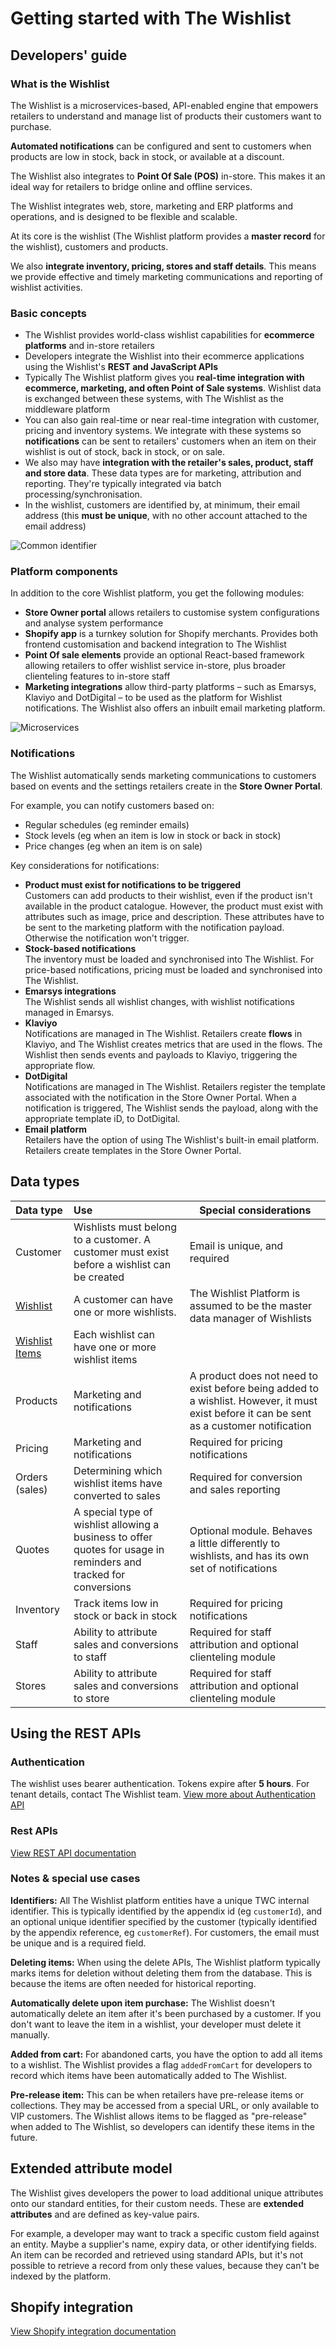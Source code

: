 # Getting started with The Wishlist #
## Developers' guide ##

### What is the Wishlist ###

The Wishlist is a microservices-based, API-enabled engine that empowers retailers to understand and manage list of products their customers want to purchase.

**Automated notifications** can be configured and sent to customers when products are low in stock, back in stock, or available at a discount.

The Wishlist also integrates to **Point Of Sale (POS)** in-store. This makes it an ideal way for retailers to bridge online and offline services.

The Wishlist integrates web, store, marketing and ERP platforms and operations, and is designed to be flexible and scalable.

At its core is the wishlist (The Wishlist platform provides a **master record** for the wishlist), customers and products. 

We also **integrate inventory, pricing, stores and staff details**. This means we provide effective and timely marketing communications and reporting of wishlist activities.

### Basic concepts ###

- The Wishlist provides world-class wishlist capabilities for **ecommerce platforms** and in-store retailers
- Developers integrate the Wishlist into their ecommerce applications using the Wishlist's **REST and JavaScript APIs** 
- Typically The Wishlist platform gives you **real-time integration with ecommerce, marketing, and often Point of Sale systems**. Wishlist data is exchanged between these systems, with The Wishlist as the middleware platform
- You can also gain real-time or near real-time integration with customer, pricing and inventory systems. We integrate with these systems so **notifications** can be sent to retailers' customers when an item on their wishlist is out of stock, back in stock, or on sale.
- We also may have **integration with the retailer's sales, product, staff and store data**. These data types are for marketing, attribution and reporting. They're typically integrated via batch processing/synchronisation.
- In the wishlist, customers are identified by, at minimum, their email address (this **must be unique**, with no other account attached to the email address) 

![Common identifier](docs/assets/common-identifier.png)

### Platform components ###

In addition to the core Wishlist platform, you get the following modules:

- **Store Owner portal** allows retailers to customise system configurations and analyse system performance
- **Shopify app** is a turnkey solution for Shopify merchants. Provides both frontend customisation and backend integration to The Wishlist
- **Point Of sale elements** provide an optional React-based framework allowing retailers to offer wishlist service in-store, plus broader clienteling features to in-store staff
- **Marketing integrations** allow third-party platforms &ndash; such as Emarsys, Klaviyo and DotDigital &ndash; to be used as the platform for Wishlist notifications. The Wishlist also offers an inbuilt email marketing platform.

![Microservices](docs/assets/microservices.png)

### Notifications ###

The Wishlist automatically sends marketing communications to customers based on events and the settings retailers create in the **Store Owner Portal**. 

For example, you can notify customers based on:

- Regular schedules (eg reminder emails)
- Stock levels (eg when an item is low in stock or back in stock)
- Price changes (eg when an item is on sale)

Key considerations for notifications:

- **Product must exist for notifications to be triggered**<br> 
Customers can add products to their wishlist, even if the product isn't available in the product catalogue. However, the product must exist with attributes such as image, price and description. These attributes have to be sent to the marketing platform with the notification payload. Otherwise the notification won't trigger.
- **Stock-based notifications**<br>
The inventory must be loaded and synchronised into The Wishlist. For price-based notifications, pricing must be loaded and synchronised into The Wishlist.
- **Emarsys integrations**<br>
The Wishlist sends all wishlist changes, with wishlist notifications managed in Emarsys.
- **Klaviyo**<br>
Notifications are managed in The Wishlist. Retailers create **flows** in Klaviyo, and The Wishlist creates metrics that are used in the flows. The Wishlist then sends events and payloads to Klaviyo, triggering the appropriate flow.
- **DotDigital**<br>
Notifications are managed in The Wishlist. Retailers register the template associated with the notification in the Store Owner Portal. When a notification is triggered, The Wishlist sends the payload, along with the appropriate template iD, to DotDigital.
- **Email platform**<br>
Retailers have the option of using The Wishlist's built-in email platform. Retailers create templates in the Store Owner Portal.

## Data types ##

| Data type | Use | Special considerations |
| :---| :---|---|
| Customer | Wishlists must belong to a customer. A customer must exist before a wishlist can be created| Email is unique, and required
| [Wishlist](https://the-wishlist-co.github.io/docs/authenticationsvcApi.html) | A customer can have one or more wishlists.|The Wishlist Platform is assumed to be the master data manager of Wishlists|
|[Wishlist Items](https://the-wishlist-co.github.io/docs/authenticationsvcApi.html)|Each wishlist can have one or more wishlist items||
|Products|Marketing and notifications|A product does not need to exist before being added to a wishlist. However, it must exist before it can be sent as a customer notification| 
|Pricing|Marketing and notifications|Required for pricing notifications|
|Orders (sales)|Determining which wishlist items have converted to sales|Required for conversion and sales reporting|
|Quotes|A special type of wishlist allowing a business to offer quotes for usage in reminders and tracked for conversions|Optional module. Behaves a little differently to wishlists, and has its own set of notifications|
|Inventory| Track items low in stock or back in stock|Required for pricing notifications|
|Staff| Ability to attribute sales and conversions to staff|Required for staff attribution and optional clienteling module|
|Stores|Ability to attribute sales and conversions to store|Required for staff attribution and optional clienteling module|

## Using the REST APIs ##

### Authentication ###
The wishlist uses bearer authentication. Tokens expire after **5 hours**. For tenant details, contact The Wishlist team. [View more about Authentication API](https://the-wishlist-co.github.io/docs/authenticationsvcApi.html#authentication-api)

### Rest APIs ###
[View REST API documentation](https://the-wishlist-co.github.io/docs/#welcome-to-the-wishlist)

### Notes & special use cases ###

**Identifiers:** All The Wishlist platform entities have a unique TWC internal identifier. This is typically identified by the appendix id (eg ```customerId```), and an optional unique identifier specified by the customer (typically identified by the appendix reference, eg ```customerRef```). For customers, the email must be unique and is a required field.

**Deleting items:** When using the delete APIs, The Wishlist platform typically marks items for deletion without deleting them from the database. This is because the items are often needed for historical reporting.

**Automatically delete upon item purchase:** The Wishlist doesn't automatically delete an item after it's been purchased by a customer. If you don't want to leave the item in a wishlist, your developer must delete it manually.

**Added from cart:** For abandoned carts, you have the option to add all items to a wishlist. The Wishlist provides a flag ```addedFromCart``` for developers to record which items have been automatically added to The Wishlist. 

**Pre-release item:** This can be when retailers have pre-release items or collections. They may be accessed from a special URL, or only available to VIP customers. The Wishlist allows items to be flagged as "pre-release" when added to The Wishlist, so developers can identify these items in the future.

## Extended attribute model ##
The Wishlist gives developers the power to load additional unique attributes onto our standard entities, for their custom needs. These are **extended attributes** and are defined as key-value pairs.

For example, a developer may want to track a specific custom field against an entity. Maybe a supplier's name, expiry data, or other identifying fields. An item can be recorded and retrieved using standard APIs, but it's not possible to retrieve a record from only these values, because they can't be indexed by the platform.

## Shopify integration ##
[View Shopify integration documentation](https://the-wishlist-co.github.io/shopify-integration/app-configuration-wishlist-page.html)
